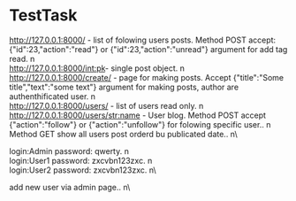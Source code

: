 # TestTask
http://127.0.0.1:8000/ - list of folowing users posts. Method POST accept:{"id":23,"action":"read"} or {"id":23,"action":"unread"} argument for add tag read. n\
http://127.0.0.1:8000/<int:pk>- single post object. n\
http://127.0.0.1:8000/create/ - page for making posts. Accept {"title":"Some title","text":"some text"} argument for making posts, author are authenthificated user. n\
http://127.0.0.1:8000/users/ - list of users read only. n\
http://127.0.0.1:8000/users/<str:name> - User blog. Method POST accept {"action":"follow"} or {"action":"unfollow"} for folowing specific user.. n\
Method GET show all users post orderd bu publicated date.. n\

login:Admin password: qwerty. n\
login:User1 password: zxcvbn123zxc. n\
login:User2 password: zxcvbn123zxc. n\

add new user via admin page.. n\
